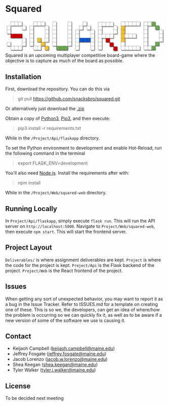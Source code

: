# Squared
![Squared logo](Project/Web/squared-web/src/images/squared-logo.png)
Squared is an upcoming multiplayer competitive board-game where the objective is to capture as much of the board as possible.

## Installation
First, download the repository. You can do this via
> git pull https://github.com/snacksbro/squared.git

Or alternatively just download the [.zip](https://github.com/snacksbro/squared/archive/refs/heads/master.zip)

Obtain a copy of [Python3](https://www.python.org/downloads/), [Pip3](https://pip.pypa.io/en/stable/installation/), and then execute:
> pip3 install -r requirements.txt

While in the `/Project/Api/flaskapp` directory.

To set the Python environment to development and enable Hot-Reload, run the following command in the terminal
> export FLASK_ENV=development

You'll also need [Node.js](https://nodejs.org/en/download/). Install the requirements after with:
> npm install

While in the `/Project/Web/squared-web` directory.

## Running Locally
In `Project/Api/flaskapp`, simply execute `flask run`. This will run the API server on `http://localhost:5000`.
Navigate to `Project/Web/squared-web`, then execute `npm start`. This will start the frontend server.

## Project Layout
`Deliverables/` is where assignment deliverables are kept.
`Project` is where the code for the project is kept.
`Project/Api` is the Flask backend of the project.
`Project/Web` is the React frontend of the project.

## Issues
When getting any sort of unexpected behavior, you may want to report it as a bug in the Issue Tracker. Refer to ISSUES.md for a template on creating one of these. This is so we, the developers, can get an idea of where/how the problem is occurring so we can quickly fix it, as well as to be aware if a new version of some of the software we use is causing it.

## Contact
* Keijaoh Campbell (keijaoh.campbell@maine.edu)
* Jeffrey Fosgate (jeffrey.fosgate@maine.edu)
* Jacob Lorenzo (jacob.w.lorenzo@maine.edu)
* Shea Keegan (shea.keegan@maine.edu)
* Tyler Walker (tyler.j.walker@maine.edu)

## License
To be decided next meeting

